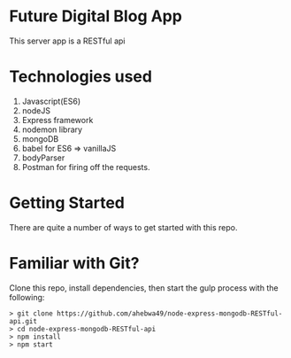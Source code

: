# Future Digital Blog App

This server app is a RESTful api

# Technologies used

1. Javascript(ES6)
2. nodeJS
3. Express framework
4. nodemon library
5. mongoDB
6. babel for ES6 => vanillaJS
7. bodyParser
8. Postman for firing off the requests.

# Getting Started

There are quite a number of ways to get started with this repo.

# Familiar with Git?
Clone this repo, install dependencies, then start the gulp process with
the following:

```
> git clone https://github.com/ahebwa49/node-express-mongodb-RESTful-api.git
> cd node-express-mongodb-RESTful-api
> npm install
> npm start
```
